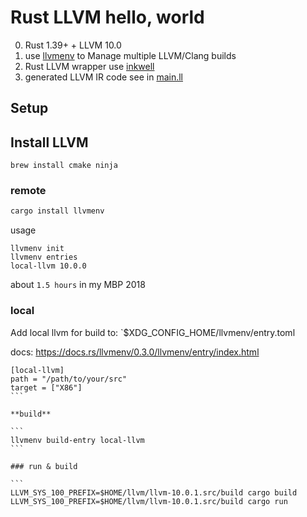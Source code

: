 # Rust LLVM hello, world

0. Rust 1.39+ + LLVM 10.0
1. use [llvmenv](https://github.com/termoshtt/llvmenv) to Manage multiple LLVM/Clang builds
2. Rust LLVM wrapper use [inkwell](https://github.com/TheDan64/inkwell)
3. generated LLVM  IR code see in [main.ll](main.ll)

## Setup

## Install LLVM

```
brew install cmake ninja
```

### remote

```bash
cargo install llvmenv
```

usage

```
llvmenv init
llvmenv entries
local-llvm 10.0.0
```

about `1.5 hours` in my MBP 2018

### local

Add local llvm for build to: `$XDG_CONFIG_HOME/llvmenv/entry.toml

docs: https://docs.rs/llvmenv/0.3.0/llvmenv/entry/index.html

````
[local-llvm]
path = "/path/to/your/src"
target = ["X86"]
```

**build**

```
llvmenv build-entry local-llvm
```

### run & build

```
LLVM_SYS_100_PREFIX=$HOME/llvm/llvm-10.0.1.src/build cargo build
LLVM_SYS_100_PREFIX=$HOME/llvm/llvm-10.0.1.src/build cargo run
````
